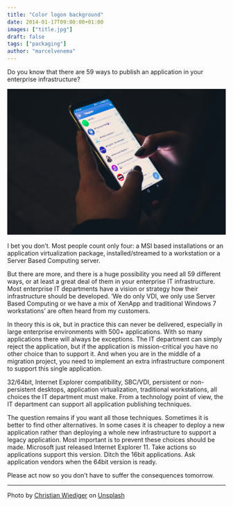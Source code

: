 ```yaml
---
title: "Color logon background"
date: 2014-01-17T09:00:00+01:00
images: ["title.jpg"]
draft: false
tags: ["packaging"]
author: "marcelvenema"
---
```


Do you know that there are 59 ways to publish an application in your enterprise infrastructure?

![Publish applications](title.jpg)

I bet you don’t. Most people count only four: a MSI based installations or an application virtualization package, installed/streamed to a workstation or a Server Based Computing server. 


But there are more, and there is a huge possibility you need all 59 different ways, or at least a great deal of them in your enterprise IT infrastructure. Most enterprise IT departments have a vision or strategy how their infrastructure should be developed. ‘We do only VDI, we only use Server Based Computing or we have a mix of XenApp and traditional Windows 7 workstations’ are often heard from my customers.


In theory this is ok, but in practice this can never be delivered, especially in large enterprise environments with 500+ applications. With so many applications there will always be exceptions. The IT department can simply reject the application, but if the application is mission-critical you have no other choice than to support it. And when you are in the middle of a migration project, you need to implement an extra infrastructure component to support this single application.



32/64bit, Internet Explorer compatibility, SBC/VDI, persistent or non-persistent desktops, application virtualization, traditional workstations, all choices the IT department must make. From a technology point of view, the IT department can support all application publishing techniques. 


The question remains if you want all those techniques. Sometimes it is better to find other alternatives. In some cases it is cheaper to deploy a new application rather than deploying a whole new infrastructure to support a legacy application. Most important is to prevent these choices should be made. Microsoft just released Internet Explorer 11. Take actions so applications support this version. Ditch the 16bit applications. Ask application vendors when the 64bit version is ready.


 Please act now so you don’t have to suffer the consequences tomorrow.

 ---
Photo by <a href="https://unsplash.com/@christianw?utm_content=creditCopyText&utm_medium=referral&utm_source=unsplash">Christian Wiediger</a> on <a href="https://unsplash.com/photos/person-using-smartphone-GWkioAj5aB4?utm_content=creditCopyText&utm_medium=referral&utm_source=unsplash">Unsplash</a>
  